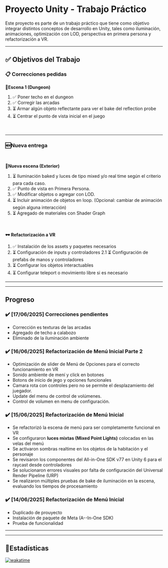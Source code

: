 # Proyecto Unity - Trabajo Práctico

Este proyecto es parte de un trabajo práctico que tiene como objetivo integrar distintos conceptos de desarrollo en Unity, tales como iluminación, animaciones, optimización con LOD, perspectiva en primera persona y refactorización a VR.

---

## ✅ Objetivos del Trabajo

### 📋 Correcciones pedidas



**🏰Escena 1 (Dungeon)**

1. ✅ Poner techo en el dungeon
2. ✅ Corregir las arcadas
3. ⏳ Armar algún objeto reflectante para ver el bake del reflection probe
4. ⏳ Centrar el punto de vista inicial en el juego

<br>

---

### 🆕Nueva entrega
<br>

**🌄Nueva escena (Exterior)**
1. ⏳ Iluminación baked y luces de tipo mixed y/o real time según el criterio para cada caso.
2. ✅ Punto de vista en Primera Persona.
3. ✅ Modificar objetos o agregar con LOD.
4. ⏳ Incluir animación de objetos en loop. (Opcional: cambiar de animación según alguna interacción)
5. ⏳ Agregado de materiales con  Shader Graph

<br>

**🕶️ Refactorización a VR**
1. ✅ Instalación de los assets y paquetes necesarios
2. ⏳ Configuración de inputs y controladores
   2.1 ⏳ Configuración de prefabs de manos y controladores
3. ⏳ Configurar los objetos interactuables
4. ⏳ Configurar teleport o movimiento libre si es necesario





---
---

## Progreso

### ✔️ [17/06/2025] Correcciones pendientes

- Corrección es texturas de las arcadas
- Agregado de techo a calabozo
- Eliminado de la iluminación ambiente

### ✔️ [16/06/2025] Refactorización de Menú Inicial Parte 2

- Optimización de slider de Menú de Opciones para el correcto funcionamiento en VR
- Sonido ambiente de mení y click en botones
- Botons de inicio de jego y opciones funcionales
- Camara rota con controles pero no se permite el desplazamiento del juegador.
- Update del menu de control de volúmenes.
- Control de volumen en menu de configuración.





### ✔️ [15/06/2025] Refactorización de Menú Inicial


- Se refactorizó la escena de menú para ser completamente funcional en VR
- Se configuraron **luces mixtas (Mixed Point Lights)** colocadas en las velas del menú
- Se activaron sombras realtime en los objetos de la habitación y el personaje
- Se revisaron los componentes del All-in-One SDK v77 en Unity 6 para el raycast desde controladores
- Se solucionaron errores visuales por falta de configuración del Universal Render Pipeline (URP)
- Se realizaron múltiples pruebas de bake de iluminación en la escena, evaluando los tiempos de procesamiento
   
### ✔️ [14/06/2025] Refactorización de Menú Inicial

- Duplicado de prouyecto
- Instalación de paquete de Meta (A--In-One SDK)
- Prueba de funcionalidad


---
---

## 💫Estadísticas 


[![wakatime](https://wakatime.com/badge/user/d44045ec-3234-4582-bfeb-dd9364ad9986/project/408f508b-ea9c-4e08-adbb-fddcbd8901e8.svg)](https://wakatime.com/projects/Dark%20Dungeon%20VR)
